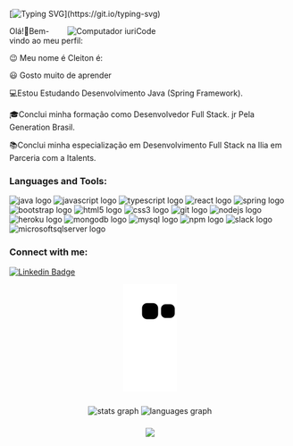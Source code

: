 <!-- markdownlint-disable MD033 MD041 -->

[![Typing SVG](https://readme-typing-svg.herokuapp.com/?lines=Hello+World,+I´m+Cleiton+Guilherme!;But+you+can+call+me+Cleiton!;I´m+a+Full-Stack+Developer.;Welcome+to+my+GitHub!)](https://git.io/typing-svg)

<img align="right" src="https://raw.githubusercontent.com/MicaelliMedeiros/micaellimedeiros/master/image/computer-illustration.png" min-width="400px" max-width="400px" width="400px" align="right" alt="Computador iuriCode">


Olá!👋Bem-vindo ao meu perfil:

😉 Meu nome é Cleiton é:

😃 Gosto muito de aprender

💻Estou Estudando Desenvolvimento Java (Spring Framework).

🎓Conclui minha formação como Desenvolvedor Full Stack. jr Pela Generation Brasil.

📚Conclui minha especialização em Desenvolvimento Full Stack na Ilia em Parceria com a Italents.



<h3 align="left">Languages and Tools:</h3>

<div >
 <img src="https://cdn.jsdelivr.net/gh/devicons/devicon/icons/java/java-original.svg" height="40" width="52" alt="java logo"  />
 <img src="https://cdn.jsdelivr.net/gh/devicons/devicon/icons/javascript/javascript-original.svg" height="40" width="52" alt="javascript logo"  />
 <img src="https://cdn.jsdelivr.net/gh/devicons/devicon/icons/typescript/typescript-original.svg" height="40" width="52" alt="typescript logo"  />
 <img src="https://cdn.jsdelivr.net/gh/devicons/devicon/icons/react/react-original.svg" height="40" width="52" alt="react logo"  />
 <img src="https://cdn.jsdelivr.net/gh/devicons/devicon/icons/spring/spring-original.svg" height="40" width="52" alt="spring logo"  />
 <img src="https://cdn.jsdelivr.net/gh/devicons/devicon/icons/bootstrap/bootstrap-original.svg" height="40" width="52" alt="bootstrap logo"  />
 <img src="https://cdn.jsdelivr.net/gh/devicons/devicon/icons/html5/html5-original.svg" height="40" width="52" alt="html5 logo"  />
 <img src="https://cdn.jsdelivr.net/gh/devicons/devicon/icons/css3/css3-original.svg" height="40" width="52" alt="css3 logo"  />
 <img src="https://cdn.jsdelivr.net/gh/devicons/devicon/icons/git/git-original.svg" height="40" width="52" alt="git logo"  />
 <img src="https://cdn.jsdelivr.net/gh/devicons/devicon/icons/nodejs/nodejs-original-wordmark.svg" width="45" height="45" alt="nodejs logo"  />  
 <img src="https://cdn.jsdelivr.net/gh/devicons/devicon/icons/heroku/heroku-original.svg" height="40" width="52" alt="heroku logo"  />
 <img src="https://cdn.jsdelivr.net/gh/devicons/devicon/icons/mongodb/mongodb-original.svg" height="40" width="52" alt="mongodb logo"  />
 <img src="https://cdn.jsdelivr.net/gh/devicons/devicon/icons/mysql/mysql-original.svg" height="40" width="52" alt="mysql logo"  />
 <img src="https://cdn.jsdelivr.net/gh/devicons/devicon/icons/npm/npm-original-wordmark.svg" height="40" width="52" alt="npm logo"  />
 <img src="https://cdn.jsdelivr.net/gh/devicons/devicon/icons/slack/slack-original.svg" height="40" width="52" alt="slack logo"  />
 <img src="https://cdn.jsdelivr.net/gh/devicons/devicon/icons/microsoftsqlserver/microsoftsqlserver-plain.svg" height="40" width="52" alt="microsoftsqlserver logo"  />
</div>
          
<h3 align="left">Connect with me:</h3>
<p align="left">
 
[![Linkedin Badge](https://img.shields.io/badge/-LinkedIn-blue?style=flat-square&logo=Linkedin&logoColor=white&link=https://www.linkedin.com/in/cleiton-guilherme-/)](https://www.linkedin.com/in/cleiton-guilherme-/)
 
<div align="center">
  <img src="https://github.com/Cleiton-Guilherme/Cleiton-Guilherme/blob/output/github-contribution-grid-snake.svg" alt="Snake" />
</div>

###
<div align="center">
  <img src="https://github-readme-stats.vercel.app/api?hide_title=false&hide_rank=false&show_icons=true&include_all_commits=true&count_private=true&disable_animations=false&theme=gotham&locale=pt-br&hide_border=true&username=Cleiton-Guilherme" height="150" alt="stats graph"  />
  <img src="https://github-readme-stats.vercel.app/api/top-langs?locale=pt-br&hide_title=false&layout=compact&card_width=320&langs_count=8&theme=gotham&hide_border=true&username=Cleiton-Guilherme" height="150" alt="languages graph"  />
</div>


###
<div align="center">
 <img height="200" src="https://media0.giphy.com/media/3knKct3fGqxhK/giphy.gif?cid=790b76115ea189be21ad3089ff8adfc1b39bcd1591246249&rid=giphy.gif&ct=g"  />
</div>

###

